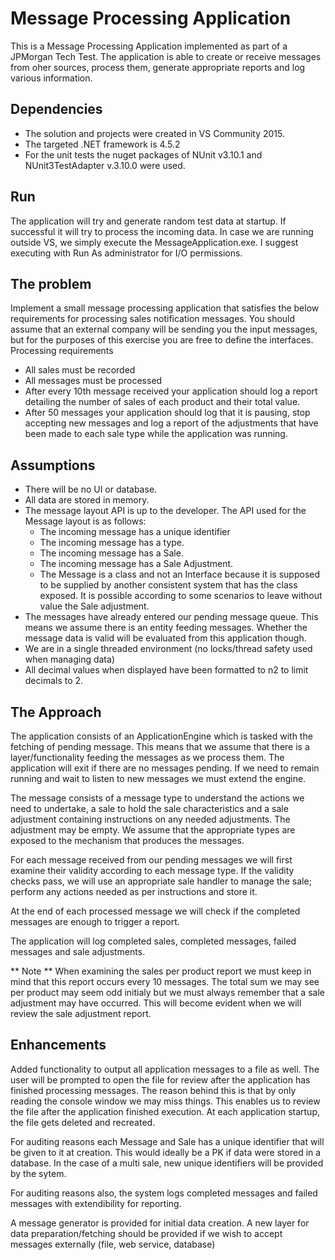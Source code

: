 # Message Processing Application

This is a Message Processing Application implemented as part of a JPMorgan Tech Test.
The application is able to create or receive messages from oher sources, process them, generate appropriate reports and log various information.

## Dependencies
- The solution and projects were created in VS Community 2015.
- The targeted .NET framework is 4.5.2
- For the unit tests the nuget packages of NUnit v3.10.1 and NUnit3TestAdapter v.3.10.0 were used.

## Run
The application will try and generate random test data at startup. If successful it will try to process the incoming data. In case we are running outside VS, we simply execute the MessageApplication.exe. 
I suggest executing with Run As administrator for I/O permissions.

## The problem
Implement a small message processing application that satisfies the below requirements for processing sales notification messages. 
You should assume that an external company will be sending you the input messages, but for the purposes of this exercise you are free to define the interfaces.
Processing requirements
- All sales must be recorded
- All messages must be processed
- After every 10th message received your application should log a report detailing the number of sales of each product and their total value.
- After 50 messages your application should log that it is pausing, stop accepting new messages and log a report of the adjustments that have been made to each sale type while the application was running.

## Assumptions
- There will be no UI or database.
- All data are stored in memory.
- The message layout API is up to the developer. The API used for the Message layout is as follows:
  - The incoming message has a unique identifier
  - The incoming message has a type.
  - The incoming message has a Sale.
  - The incoming message has a Sale Adjustment.
  - The Message is a class and not an Interface because it is supposed to be supplied by another consistent system that has the class exposed.
	It is possible according to some scenarios to leave without value the Sale adjustment.
- The messages have already entered our pending message queue. This means we assume there is an entity feeding messages. Whether the message data is valid will be evaluated from this application though.
- We are in a single threaded environment (no locks/thread safety used when managing data)
- All decimal values when displayed have been formatted to n2 to limit decimals to 2.

## The Approach
The application consists of an ApplicationEngine which is tasked with the fetching of pending message. 
This means that we assume that there is a layer/functionality feeding the messages as we process them. The application will exit if there are no messages pending. If we need to remain running and wait to listen to new messages we must extend the engine.

The message consists of a message type to understand the actions we need to undertake, a sale to hold the sale characteristics and a sale adjustment containing instructions on any needed adjustments. The adjustment may be empty. 
We assume that the appropriate types are exposed to the mechanism that produces the messages.

For each message received from our pending messages we will first examine their validity according to each message type.
If the validity checks pass, we will use an appropriate sale handler to manage the sale; perform any actions needed as per instructions and store it.

At the end of each processed message we will check if the completed messages are enough to trigger a report.

The application will log completed sales, completed messages, failed messages and sale adjustments.

** Note **
When examining the sales per product report we must keep in mind that this report occurs every 10 messages. The total sum we may see per product may seem odd initialy but we must always remember that a sale adjustment may have occurred. 
This will become evident when we will review the sale adjustment report.

## Enhancements
Added functionality to output all application messages to a file as well. The user will be prompted to open the file for review after the application has finished processing messages. 
The reason behind this is that by only reading the console window we may miss things. This enables us to review the file after the application finished execution. 
At each application startup, the file gets deleted and recreated.

For auditing reasons each Message and Sale has a unique identifier that will be given to it at creation. This would ideally be a PK if data were stored in a database. In the case of a multi sale, new unique identifiers will be provided by the sytem.

For auditing reasons also, the system logs completed messages and failed messages with extendibility for reporting.

A message generator is provided for initial data creation. A new layer for data preparation/fetching should be provided if we wish to accept messages externally (file, web service, database)

